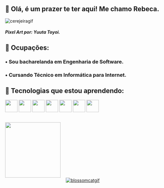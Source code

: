 ## :cherry_blossom: Olá, é um prazer te ter aqui! Me chamo Rebeca. 
<div align="start">
<img src="https://i1.wp.com/garotasnerds.com/wp-content/uploads/2018/05/gato.gif?resize=500%2C288" alt="cerejeiragif">
</div>

##### Pixel Art por: Yuuta Toyoi.

## :cherry_blossom: Ocupações: 
### • Sou bacharelanda em Engenharia de Software.
### • Cursando Técnico em Informática para Internet. 
## :cherry_blossom: Tecnologias que estou aprendendo:
<img src="https://cdn.jsdelivr.net/gh/devicons/devicon/icons/html5/html5-plain-wordmark.svg" width="40" height="40" /> <img src="https://cdn.jsdelivr.net/gh/devicons/devicon/icons/css3/css3-plain-wordmark.svg" width="40" height="40"/> <img src="https://cdn.jsdelivr.net/gh/devicons/devicon/icons/javascript/javascript-original.svg" width="40" height="40"/>
<img src="https://cdn.jsdelivr.net/gh/devicons/devicon/icons/bootstrap/bootstrap-original.svg" width="40" height="40"/>
<img src="https://cdn.jsdelivr.net/gh/devicons/devicon/icons/python/python-original-wordmark.svg" width="40" height="40"/>
<img src="https://cdn.jsdelivr.net/gh/devicons/devicon/icons/git/git-plain-wordmark.svg" width="40" height="40"/>
<img src="https://cdn.jsdelivr.net/gh/devicons/devicon/icons/mysql/mysql-original.svg" width="40" height="40"/>

## 

<div>
<a href="https://github.com/RebecaVelasc0">
<img height="180em" src="https://github-readme-stats.vercel.app/api/top-langs/?username=RebecaVelasc0&layout=compact&langs_count=7&theme=dracula"/>
</div>
         
         
<div align="center">
<img src="https://i.pinimg.com/originals/6c/49/01/6c4901a02c1b54a728980d55c3f2e179.gif" alt="blossomcatgif">
</div>


         

          

          
          
          
          
